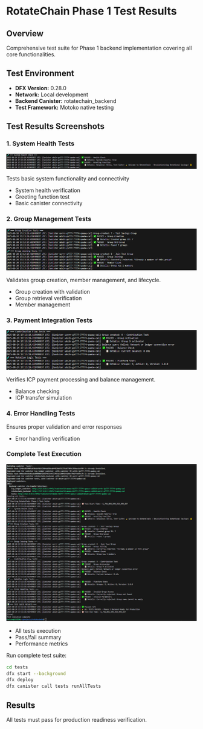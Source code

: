 # RotateChain Phase 1 Test Results

## Overview
Comprehensive test suite for Phase 1 backend implementation covering all core functionalities.

## Test Environment
- **DFX Version:** 0.28.0
- **Network:** Local development
- **Backend Canister:** rotatechain_backend
- **Test Framework:** Motoko native testing

## Test Results Screenshots

### 1. System Health Tests
![Health Check](./screenshots/health_check.png)

Tests basic system functionality and connectivity
- System health verification
- Greeting function test
- Basic canister connectivity

### 2. Group Management Tests  
![Group Creation](./screenshots/group_creation.png)

Validates group creation, member management, and lifecycle.
- Group creation with validation
- Group retrieval verification
- Member management

### 3. Payment Integration Tests
![Payment Tests](./screenshots/payment_tests.png)

Verifies ICP payment processing and balance management.
- Balance checking
- ICP transfer simulation

### 4. Error Handling Tests
Ensures proper validation and error responses
- Error handling verification

### Complete Test Execution
![Full Suite](./screenshots/full_test_suite.png)

- All tests execution
- Pass/fail summary
- Performance metrics

Run complete test suite:
```bash
cd tests
dfx start --background
dfx deploy
dfx canister call tests runAllTests
```

## Results
All tests must pass for production readiness verification.